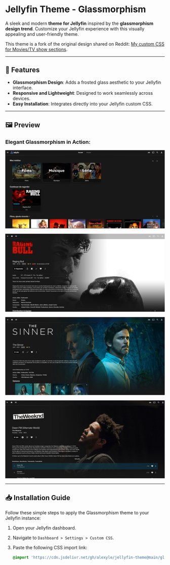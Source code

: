 # Jellyfin Theme - Glassmorphism

A sleek and modern **theme for Jellyfin** inspired by the **glassmorphism design trend**. Customize your Jellyfin experience with this visually appealing and user-friendly theme.

This theme is a fork of the original design shared on Reddit: [My custom CSS for Movies/TV show sections](https://www.reddit.com/r/jellyfin/comments/12wpxry/my_custom_css_for_moviestv_show_sections/).

---

## 🎨 Features

- **Glassmorphism Design**: Adds a frosted glass aesthetic to your Jellyfin interface.
- **Responsive and Lightweight**: Designed to work seamlessly across devices.
- **Easy Installation**: Integrates directly into your Jellyfin custom CSS.

---

## 🖼️ Preview

### Elegant Glassmorphism in Action:

![Glassmorphism Screenshot 1](https://github.com/alexyle/jellyfin-theme/blob/main/assets/298199066-a7b851a6-303f-8412-a7bc-6362a92e0d0a.png?raw=true)

![Glassmorphism Screenshot 2](https://github.com/alexyle/jellyfin-theme/blob/main/assets/298104937-fdf4ad37-5cd5-4f94-985f-196143d8daf8.png?raw=true)

![Glassmorphism Screenshot 3](https://github.com/alexyle/jellyfin-theme/blob/main/assets/298105470-024a3f5f-f19d-4ad2-825c-23353e630223.png?raw=true)

![Glassmorphism Screenshot 4](https://github.com/alexyle/jellyfin-theme/blob/main/assets/298199066-a7b851a6-303f-4489-a7bc-6362a92e0d0a.png?raw=true)

---

## 📥 Installation Guide

Follow these simple steps to apply the Glassmorphism theme to your Jellyfin instance:

1. Open your Jellyfin dashboard.
2. Navigate to `Dashboard > Settings > Custom CSS`.
3. Paste the following CSS import link:

   ```css
   @import 'https://cdn.jsdelivr.net/gh/alexyle/jellyfin-theme@main/glassmorphism/theme.css';
